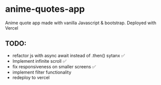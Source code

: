 # anime-quotes-app
Anime quote app made with vanilla Javascript &amp; bootstrap. Deployed with Vercel


## TODO: 
   * refactor js with async await instead of .then() sytanx ✅
  * Implement infinite scroll  ✅
  * fix responsiveness on smaller screens  ✅ 
  * implement filter functionality 
  * redeploy to vercel 
